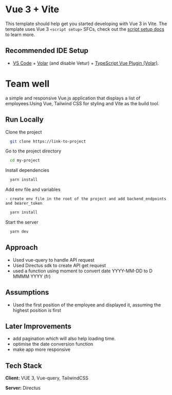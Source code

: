# Vue 3 + Vite

This template should help get you started developing with Vue 3 in Vite. The template uses Vue 3 `<script setup>` SFCs, check out the [script setup docs](https://v3.vuejs.org/api/sfc-script-setup.html#sfc-script-setup) to learn more.

## Recommended IDE Setup

- [VS Code](https://code.visualstudio.com/) + [Volar](https://marketplace.visualstudio.com/items?itemName=Vue.volar) (and disable Vetur) + [TypeScript Vue Plugin (Volar)](https://marketplace.visualstudio.com/items?itemName=Vue.vscode-typescript-vue-plugin).



# Team well

a simple and responsive Vue.js application that displays a list of employees.Using Vue, Tailwind CSS for styling and Vite as the build tool.



## Run Locally

Clone the project

```bash
  git clone https://link-to-project
```

Go to the project directory

```bash
  cd my-project
```

Install dependencies

```bash
  yarn install
```

Add env file and variables
```
- create env file in the root of the project and add backend_endpoints and bearer_token
```

```bash
  yarn install
```

Start the server

```bash
  yarn dev
```


## Approach

- Used vue-query to handle API request
- Used Directus sdk to create API get request
-  used a function using moment to convert date YYYY-MM-DD to D MMMM YYYY (fr)


## Assumptions
- Used the first position of the employee and displayed it, assuming  the highest position is first

## Later Improvements
- add pagination which will also help loading time.
- optimise the date  conversion function
- make app more responsive
 

## Tech Stack

**Client:** VUE 3, Vue-query, TailwindCSS

**Server:** Directus



